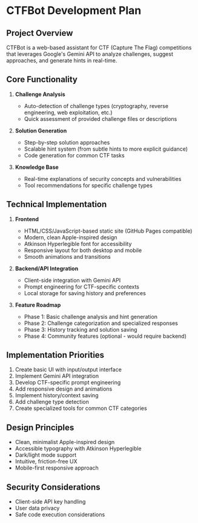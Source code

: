 # CTFBot Development Plan

## Project Overview
CTFBot is a web-based assistant for CTF (Capture The Flag) competitions that leverages Google's Gemini API to analyze challenges, suggest approaches, and generate hints in real-time.

## Core Functionality
1. **Challenge Analysis**
   - Auto-detection of challenge types (cryptography, reverse engineering, web exploitation, etc.)
   - Quick assessment of provided challenge files or descriptions

2. **Solution Generation**
   - Step-by-step solution approaches
   - Scalable hint system (from subtle hints to more explicit guidance)
   - Code generation for common CTF tasks

3. **Knowledge Base**
   - Real-time explanations of security concepts and vulnerabilities
   - Tool recommendations for specific challenge types

## Technical Implementation
1. **Frontend**
   - HTML/CSS/JavaScript-based static site (GitHub Pages compatible)
   - Modern, clean Apple-inspired design
   - Atkinson Hyperlegible font for accessibility
   - Responsive layout for both desktop and mobile
   - Smooth animations and transitions

2. **Backend/API Integration**
   - Client-side integration with Gemini API
   - Prompt engineering for CTF-specific contexts
   - Local storage for saving history and preferences

3. **Feature Roadmap**
   - Phase 1: Basic challenge analysis and hint generation
   - Phase 2: Challenge categorization and specialized responses
   - Phase 3: History tracking and solution saving
   - Phase 4: Community features (optional - would require backend)

## Implementation Priorities
1. Create basic UI with input/output interface
2. Implement Gemini API integration
3. Develop CTF-specific prompt engineering
4. Add responsive design and animations
5. Implement history/context saving
6. Add challenge type detection
7. Create specialized tools for common CTF categories

## Design Principles
- Clean, minimalist Apple-inspired design
- Accessible typography with Atkinson Hyperlegible
- Dark/light mode support
- Intuitive, friction-free UX
- Mobile-first responsive approach

## Security Considerations
- Client-side API key handling
- User data privacy
- Safe code execution considerations